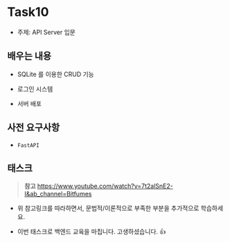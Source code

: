 # Task10

- 주제: API Server 입문

## 배우는 내용

- SQLite 를 이용한 CRUD 기능

- 로그인 시스템

- 서버 배포

## 사전 요구사항

- `FastAPI`

## 태스크

> **참고** https://www.youtube.com/watch?v=7t2alSnE2-I&ab_channel=Bitfumes

- 위 참고링크를 따라하면서, 문법적/이론적으로 부족한 부분을 추가적으로 학습하세요.

- 이번 태스크로 백엔드 교육을 마칩니다. 고생하셨습니다. 👍
